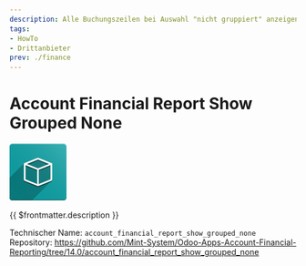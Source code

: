 ```yaml
---
description: Alle Buchungszeilen bei Auswahl "nicht gruppiert" anzeigen.
tags:
- HowTo
- Drittanbieter
prev: ./finance
---
```

# Account Financial Report Show Grouped None
![icon_oms_box](assets/icon_oms_box.png)

{{ $frontmatter.description }}

Technischer Name: `account_financial_report_show_grouped_none`\
Repository: <https://github.com/Mint-System/Odoo-Apps-Account-Financial-Reporting/tree/14.0/account_financial_report_show_grouped_none>